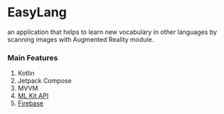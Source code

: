 # EasyLang

an application that helps to learn new vocabulary in other languages by scanning images with Augmented Reality module.

### Main Features
1. Kotlin
2. Jetpack Compose
3. MVVM
4. [ML Kit API](https://developers.google.com/ml-kit)
5. [Firebase](https://firebase.google.com)